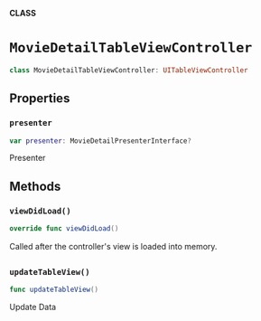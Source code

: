 **CLASS**

# `MovieDetailTableViewController`

```swift
class MovieDetailTableViewController: UITableViewController
```

## Properties
### `presenter`

```swift
var presenter: MovieDetailPresenterInterface?
```

Presenter

## Methods
### `viewDidLoad()`

```swift
override func viewDidLoad()
```

Called after the controller's view is loaded into memory.

### `updateTableView()`

```swift
func updateTableView()
```

Update Data
